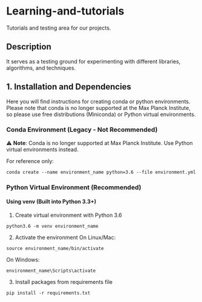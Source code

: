 # Learning-and-tutorials

Tutorials and testing area for our projects.

## Description

It serves as a testing ground for experimenting with different libraries, algorithms, and techniques.

## 1. Installation and Dependencies

Here you will find instructions for creating conda or python environments. Please note that conda is no longer supported at the Max Planck Institute, so please use free distributions (Miniconda) or Python virtual environments.

### Conda Environment (Legacy - Not Recommended)

⚠️ **Note**: Conda is no longer supported at Max Planck Institute. Use Python virtual environments instead.

For reference only:
```
conda create --name environment_name python=3.6 --file environment.yml
```
### Python Virtual Environment (Recommended)

#### Using venv (Built into Python 3.3+)

1. Create virtual environment with Python 3.6
```
python3.6 -m venv environment_name
```
2. Activate the environment
    On Linux/Mac:
```
source environment_name/bin/activate
```
On Windows:
```
environment_name\Scripts\activate
```
3. Install packages from requirements file
```
pip install -r requirements.txt
```


